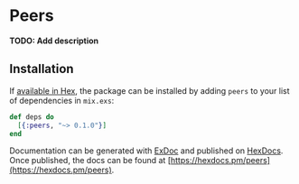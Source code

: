 # Peers

**TODO: Add description**

## Installation

If [available in Hex](https://hex.pm/docs/publish), the package can be installed
by adding `peers` to your list of dependencies in `mix.exs`:

```elixir
def deps do
  [{:peers, "~> 0.1.0"}]
end
```

Documentation can be generated with [ExDoc](https://github.com/elixir-lang/ex_doc)
and published on [HexDocs](https://hexdocs.pm). Once published, the docs can
be found at [https://hexdocs.pm/peers](https://hexdocs.pm/peers).


